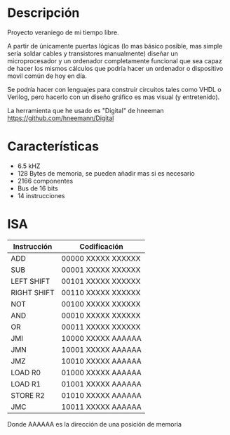 # Descripción
Proyecto veraniego de mi tiempo libre. 

A partir de únicamente puertas lógicas (lo mas básico posible, mas simple sería soldar cables y transistores manualmente) 
diseñar un microprocesador y un ordenador completamente funcional que sea capaz de hacer los mismos cálculos que podría
hacer un ordenador o dispositivo movil común de hoy en día. 

Se podría hacer con lenguajes para construir circuitos tales como VHDL o Verilog, pero hacerlo con un diseño gráfico
es mas visual (y entretenido).

La herramienta que he usado es "Digital" de hneeman https://github.com/hneemann/Digital 

# Características
 - 6.5 kHZ
 - 128 Bytes de memoria, se pueden añadir mas si es necesario
 - 2166 componentes
 - Bus de 16 bits
 - 14 instrucciones

# ISA
| Instrucción | Codificación       |
|-------------|--------------------|
| ADD         | 00000 XXXXX XXXXXX |
| SUB         | 00001 XXXXX XXXXXX |
| LEFT SHIFT  | 00101 XXXXX XXXXXX |
| RIGHT SHIFT | 00110 XXXXX XXXXXX |
| NOT         | 00100 XXXXX XXXXXX |
| AND         | 00010 XXXXX XXXXXX |
| OR          | 00011 XXXXX XXXXXX |
| JMI         | 10000 XXXXX AAAAAA |
| JMN         | 10001 XXXXX AAAAAA |
| JMZ         | 10010 XXXXX AAAAAA |
| LOAD R0     | 01000 XXXXX AAAAAA |
| LOAD R1     | 01001 XXXXX AAAAAA |
| STORE R2    | 01010 XXXXX AAAAAA |
| JMC         | 10011 XXXXX AAAAAA |

Donde AAAAAA es la dirección de una posición de memoria


